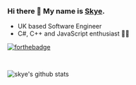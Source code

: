 ### Hi there 👋 My name is [Skye](https://skyeMarlow.github.io/).

* UK based Software Engineer
* C#, C++ and JavaScript enthusiast 💖💖

[![forthebadge](https://forthebadge.com/images/badges/60-percent-of-the-time-works-every-time.svg)](https://forthebadge.com)

<br>

![skye's github stats](https://github-readme-stats.vercel.app/api?username=glitchSkye&show_icons=true&theme=tokyonight&count_private=true&hide=stars)



